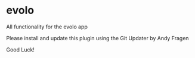 # evolo
 All functionality for the evolo app

 Please install and update this plugin using the Git Updater by Andy Fragen

 Good Luck!
